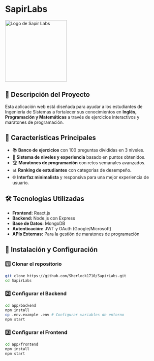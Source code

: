 # **SapirLabs**

<img src="docs/logoSapirLabs" alt= "Logo de Sapir Labs" width = 200>


## 📌 **Descripción del Proyecto**
Esta aplicación web está diseñada para ayudar a los estudiantes de Ingeniería de Sistemas a fortalecer sus conocimientos en **Inglés, Programación y Matemáticas** a través de ejercicios interactivos y maratones de programación.

## 🚀 **Características Principales**
- 📚 **Banco de ejercicios** con 100 preguntas divididas en 3 niveles.
- 🎯 **Sistema de niveles y experiencia** basado en puntos obtenidos.
- 🏆 **Maratones de programación** con retos semanales avanzados.
- 📊 **Ranking de estudiantes** con categorías de desempeño.
- 🌐 **Interfaz minimalista** y responsiva para una mejor experiencia de usuario.

## 🛠️ **Tecnologías Utilizadas**
- **Frontend:** React.js
- **Backend:** Node.js con Express
- **Base de Datos:** MongoDB
- **Autenticación:** JWT y OAuth (Google/Microsoft)
- **APIs Externas:** Para la gestión de maratones de programación

## 🚀 **Instalación y Configuración**
### **1️⃣ Clonar el repositorio**
```bash
git clone https://github.com/Sherlock1710/SapirLabs.git
cd SapirLabs
```
### **2️⃣ Configurar el Backend**
```bash
cd app/backend
npm install
cp .env.example .env # Configurar variables de entorno
npm start
```
### **3️⃣ Configurar el Frontend**
```bash
cd app/frontend
npm install
npm start
```

